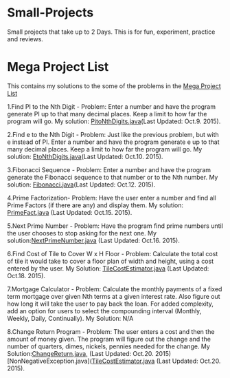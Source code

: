 # Small-Projects
Small projects that take up to 2 Days.
This is for fun, experiment, practice and reviews.  

# Mega Project List
This contains my solutions to the some of the problems in the [Mega Project List](https://github.com/CodeInnovator/Projects)

1.Find PI to the Nth Digit - Problem: Enter a number and have the program generate PI up to that many decimal places. Keep a limit to how far the program will go.
 My solution: [PitoNthDigits.java](JavaMegaProjectList/src/numbers/JavaMegaProjectList/codeInnovator/PitoNthDigits.java)(Last Updated: Oct.9. 2015).

2.Find e to the Nth Digit -
Problem: Just like the previous problem, but with e instead of PI. Enter a number and have the program generate e up to that many decimal places. Keep a limit to how far the program will go.
 My solution: [EtoNthDigits.java](JavaMegaProjectList/src/numbers/JavaMegaProjectList/codeInnovator/EtoNthDigits.java)(Last Updated: Oct.10. 2015).

3.Fibonacci Sequence - 
Problem: Enter a number and have the program generate the Fibonacci sequence to that number or to the Nth number.
 My solution: [Fibonacci.java](JavaMegaProjectList/src/numbers/JavaMegaProjectList/codeInnovator/Fibonacci.java)(Last Updated: Oct.12. 2015).

4.Prime Factorization- 
Problem: Have the user enter a number and find all Prime Factors (if there are any) and display them. 
 My solution: [PrimeFact.java](JavaMegaProjectList/src/numbers/JavaMegaProjectList/codeInnovator/PrimeFact.java) (Last Updated: Oct.15. 2015).

5.Next Prime Number -
Problem: Have the program find prime numbers until the user chooses to stop asking for the next one. 
 My solution:[NextPrimeNumber.java](JavaMegaProjectList/src/numbers/JavaMegaProjectList/codeInnovator/NextPrimeNumber.java) (Last Updated: Oct.16. 2015).

6.Find Cost of Tile to Cover W x H Floor -
Problem: Calculate the total cost of tile it would take to cover a floor plan of width and height, using a cost entered by the user.
My Solution: [TileCostEstimator.java](JavaMegaProjectList/src/numbers/JavaMegaProjectList/codeInnovator/TileCostEstimator.java) (Last Updated: Oct.18. 2015).

7.Mortgage Calculator -
Problem: Calculate the monthly payments of a fixed term mortgage over given Nth terms at a given interest rate. Also figure out how long it will take the user to pay back the loan. For added complexity, add an option for users to select the compounding interval (Monthly, Weekly, Daily, Continually).
My Solution: N/A 

8.Change Return Program -
Problem: The user enters a cost and then the amount of money given. The program will figure out the change and the number of quarters, dimes, nickels, pennies needed for the change.
My Solution:[ChangeReturn.java,](JavaMegaProjectList/src/numbers/JavaMegaProjectList/codeInnovator/ChangeReturn.java) (Last Updated: Oct.20. 2015) [NonNegativeException.java]([TileCostEstimator.java](JavaMegaProjectList/src/numbers/JavaMegaProjectList/codeInnovator/NonNegativeException.java) (Last Updated: Oct.20. 2015).
